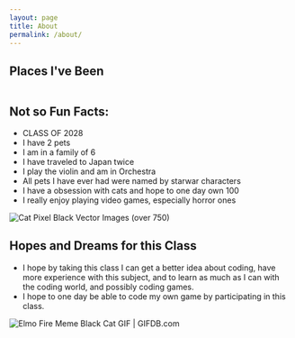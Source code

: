 ```yaml
---
layout: page
title: About
permalink: /about/
---
```


## Places I've Been

<style>
    /* Style looks pretty compact, trace grid-container and grid-item in the code */
    .grid-container {
        display: grid;
        grid-template-columns: repeat(auto-fill, minmax(150px, 1fr)); /* Dynamic columns */
        gap: 10px;
    }
    .grid-item {
        text-align: center;
    }
    .grid-item img {
        width: 100%;
        height: 100px; /* Fixed height for uniformity */
        object-fit: contain; /* Ensure the image fits within the fixed height */
    }
    .grid-item p {
        margin: 5px 0; /* Add some margin for spacing */
    }
</style>

<!-- This grid_container class is for the CSS styling, the id is for JavaScript connection -->
<div class="grid-container" id="grid_container">
    <!-- content will be added here by JavaScript -->
</div>

<script>
    // 1. Make a connection to the HTML container defined in the HTML div
    var container = document.getElementById("grid_container"); // This container connects to the HTML div

    // 2. Define a JavaScript object for our http source and our data rows for the Living in the World grid
    var http_source = "https://upload.wikimedia.org/wikipedia/commons/";
    var living_in_the_world = [
        {"flag": "0/01/Flag_of_California.svg", "greeting": "Hey", "description": "California"},
        {"flag": "b/b4/Flag_of_Turkey.svg", "greeting": "Merhaba", "description": "Turkey"},
        {"flag": "0/03/Flag_of_Italy.svg", "greeting": "CIAO", "description": "Italy"},
        {"flag": "e/ef/Flag_of_Hawaii.svg", "greeting": "Aloha", "description": "Hawaii"},
    ]; 
    
    // 3a. Consider how to update style count for size of container
    // The grid-template-columns has been defined as dynamic with auto-fill and minmax

    // 3b. Build grid items inside of our container for each row of data
    for (const location of living_in_the_world) {
        // Create a "div" with "class grid-item" for each row
        var gridItem = document.createElement("div");
        gridItem.className = "grid-item";  // This class name connects the gridItem to the CSS style elements
        // Add "img" HTML tag for the flag
        var img = document.createElement("img");
        img.src = http_source + location.flag; // concatenate the source and flag
        img.alt = location.flag + " Flag"; // add alt text for accessibility

        // Add "p" HTML tag for the description
        var description = document.createElement("p");
        description.textContent = location.description; // extract the description

        // Add "p" HTML tag for the greeting
        var greeting = document.createElement("p");
        greeting.textContent = location.greeting;  // extract the greeting

        // Append img and p HTML tags to the grid item DIV
        gridItem.appendChild(img);
        gridItem.appendChild(description);
        gridItem.appendChild(greeting);

        // Append the grid item DIV to the container DIV
        container.appendChild(gridItem);
    }
</script>

## Not so Fun Facts:
- CLASS OF 2028
- I have 2 pets
- I am in a family of 6
- I have traveled to Japan twice
- I play the violin and am in Orchestra
- All pets I have ever had were named by starwar characters
- I have a obsession with cats and hope to one day own 100
- I really enjoy playing video games, especially horror ones

<img src="https://encrypted-tbn0.gstatic.com/images?q=tbn:ANd9GcSxmjESXZ7FfjaCk0iDUgzxm16vcMqAlgQ_Tw&amp;s" alt="Cat Pixel Black Vector Images (over 750)"/>

## Hopes and Dreams for this Class

- I hope by taking this class I can get a better idea about coding, have more experience with this subject, and to learn as much as I can with the coding world, and possibly coding games.
- I hope to one day be able to code my own game by participating in this class.

<img src="https://gifdb.com/images/high/elmo-fire-meme-black-cat-8bazozefdmbp4wwh.gif" alt="Elmo Fire Meme Black Cat GIF | GIFDB.com"/>